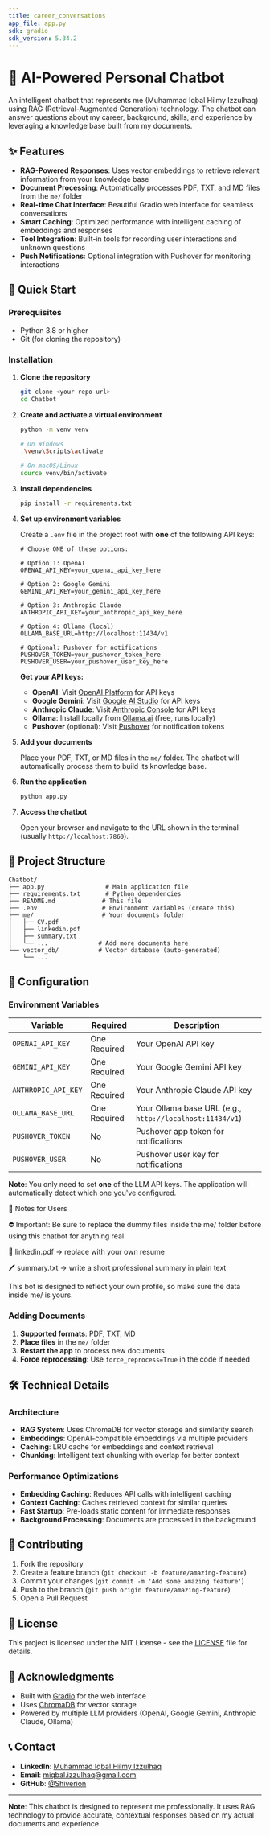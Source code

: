 ```yaml
---
title: career_conversations
app_file: app.py
sdk: gradio
sdk_version: 5.34.2
---
```


# 🤖 AI-Powered Personal Chatbot

An intelligent chatbot that represents me (Muhammad Iqbal Hilmy Izzulhaq) using RAG (Retrieval-Augmented Generation) technology. The chatbot can answer questions about my career, background, skills, and experience by leveraging a knowledge base built from my documents.

## ✨ Features

- **RAG-Powered Responses**: Uses vector embeddings to retrieve relevant information from your knowledge base
- **Document Processing**: Automatically processes PDF, TXT, and MD files from the `me/` folder
- **Real-time Chat Interface**: Beautiful Gradio web interface for seamless conversations
- **Smart Caching**: Optimized performance with intelligent caching of embeddings and responses
- **Tool Integration**: Built-in tools for recording user interactions and unknown questions
- **Push Notifications**: Optional integration with Pushover for monitoring interactions

## 🚀 Quick Start

### Prerequisites

- Python 3.8 or higher
- Git (for cloning the repository)

### Installation

1. **Clone the repository**
   ```bash
   git clone <your-repo-url>
   cd Chatbot
   ```

2. **Create and activate a virtual environment**
   ```bash
   python -m venv venv
   
   # On Windows
   .\venv\Scripts\activate
   
   # On macOS/Linux
   source venv/bin/activate
   ```

3. **Install dependencies**
   ```bash
   pip install -r requirements.txt
   ```

4. **Set up environment variables**
   
   Create a `.env` file in the project root with **one** of the following API keys:
   ```env
   # Choose ONE of these options:
   
   # Option 1: OpenAI
   OPENAI_API_KEY=your_openai_api_key_here
   
   # Option 2: Google Gemini
   GEMINI_API_KEY=your_gemini_api_key_here
   
   # Option 3: Anthropic Claude
   ANTHROPIC_API_KEY=your_anthropic_api_key_here
   
   # Option 4: Ollama (local)
   OLLAMA_BASE_URL=http://localhost:11434/v1
   
   # Optional: Pushover for notifications
   PUSHOVER_TOKEN=your_pushover_token_here
   PUSHOVER_USER=your_pushover_user_key_here
   ```

   **Get your API keys:**
   - **OpenAI**: Visit [OpenAI Platform](https://platform.openai.com/) for API keys
   - **Google Gemini**: Visit [Google AI Studio](https://aistudio.google.com/) for API keys
   - **Anthropic Claude**: Visit [Anthropic Console](https://console.anthropic.com/) for API keys
   - **Ollama**: Install locally from [Ollama.ai](https://ollama.ai/) (free, runs locally)
   - **Pushover** (optional): Visit [Pushover](https://pushover.net/) for notification tokens

5. **Add your documents**
   
   Place your PDF, TXT, or MD files in the `me/` folder. The chatbot will automatically process them to build its knowledge base.

6. **Run the application**
   ```bash
   python app.py
   ```

7. **Access the chatbot**
   
   Open your browser and navigate to the URL shown in the terminal (usually `http://localhost:7860`).

## 📁 Project Structure

```
Chatbot/
├── app.py                 # Main application file
├── requirements.txt       # Python dependencies
├── README.md             # This file
├── .env                  # Environment variables (create this)
├── me/                   # Your documents folder
│   ├── CV.pdf
│   ├── linkedin.pdf
│   ├── summary.txt
│   └── ...              # Add more documents here
└── vector_db/           # Vector database (auto-generated)
    └── ...
```

## 🔧 Configuration

### Environment Variables

| Variable | Required | Description |
|----------|----------|-------------|
| `OPENAI_API_KEY` | One Required | Your OpenAI API key |
| `GEMINI_API_KEY` | One Required | Your Google Gemini API key |
| `ANTHROPIC_API_KEY` | One Required | Your Anthropic Claude API key |
| `OLLAMA_BASE_URL` | One Required | Your Ollama base URL (e.g., `http://localhost:11434/v1`) |
| `PUSHOVER_TOKEN` | No | Pushover app token for notifications |
| `PUSHOVER_USER` | No | Pushover user key for notifications |

**Note**: You only need to set **one** of the LLM API keys. The application will automatically detect which one you've configured.

📌 Notes for Users

⛔️ Important: Be sure to replace the dummy files inside the me/ folder before using this chatbot for anything real.

👻 linkedin.pdf → replace with your own resume

🖊️ summary.txt → write a short professional summary in plain text

This bot is designed to reflect your own profile, so make sure the data inside me/ is yours.

### Adding Documents
1. **Supported formats**: PDF, TXT, MD
2. **Place files** in the `me/` folder
3. **Restart the app** to process new documents
4. **Force reprocessing**: Use `force_reprocess=True` in the code if needed

## 🛠️ Technical Details

### Architecture

- **RAG System**: Uses ChromaDB for vector storage and similarity search
- **Embeddings**: OpenAI-compatible embeddings via multiple providers
- **Caching**: LRU cache for embeddings and context retrieval
- **Chunking**: Intelligent text chunking with overlap for better context

### Performance Optimizations

- **Embedding Caching**: Reduces API calls with intelligent caching
- **Context Caching**: Caches retrieved context for similar queries
- **Fast Startup**: Pre-loads static content for immediate responses
- **Background Processing**: Documents are processed in the background

## 🤝 Contributing

1. Fork the repository
2. Create a feature branch (`git checkout -b feature/amazing-feature`)
3. Commit your changes (`git commit -m 'Add some amazing feature'`)
4. Push to the branch (`git push origin feature/amazing-feature`)
5. Open a Pull Request

## 📝 License

This project is licensed under the MIT License - see the [LICENSE](LICENSE) file for details.

## 🙏 Acknowledgments

- Built with [Gradio](https://gradio.app/) for the web interface
- Uses [ChromaDB](https://www.trychroma.com/) for vector storage
- Powered by multiple LLM providers (OpenAI, Google Gemini, Anthropic Claude, Ollama)

## 📞 Contact

- **LinkedIn**: [Muhammad Iqbal Hilmy Izzulhaq](https://linkedin.com/in/izzulhaq-iqbal)
- **Email**: miqbal.izzulhaq@gmail.com
- **GitHub**: [@Shiverion](https://github.com/Shiverion)

---

**Note**: This chatbot is designed to represent me professionally. It uses RAG technology to provide accurate, contextual responses based on my actual documents and experience.
